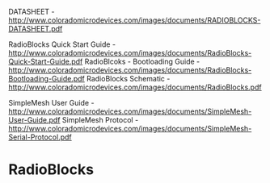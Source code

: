 DATASHEET - http://www.coloradomicrodevices.com/images/documents/RADIOBLOCKS-DATASHEET.pdf

RadioBlocks Quick Start Guide - http://www.coloradomicrodevices.com/images/documents/RadioBlocks-Quick-Start-Guide.pdf
RadioBlcoks - Bootloading Guide - http://www.coloradomicrodevices.com/images/documents/RadioBlocks-Bootloading-Guide.pdf
RadioBlocks Schematic - http://www.coloradomicrodevices.com/images/documents/RadioBlocks.pdf

SimpleMesh User Guide - http://www.coloradomicrodevices.com/images/documents/SimpleMesh-User-Guide.pdf
SimpleMesh Protocol - http://www.coloradomicrodevices.com/images/documents/SimpleMesh-Serial-Protocol.pdf


# RadioBlocks
